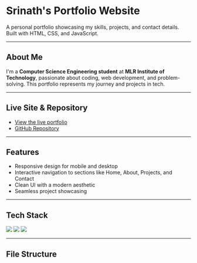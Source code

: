 #  Srinath's Portfolio Website

A personal portfolio showcasing my skills, projects, and contact details. Built with HTML, CSS, and JavaScript.

---

##  About Me
I'm a **Computer Science Engineering student** at **MLR Institute of Technology**, passionate about coding, web development, and problem-solving. This portfolio represents my journey and projects in tech.

---

##  Live Site & Repository
- [View the live portfolio](https://srinath-2203.github.io)
- [GitHub Repository](https://github.com/Srinath-2203/portfolio-website)

---

##  Features
- Responsive design for mobile and desktop
- Interactive navigation to sections like Home, About, Projects, and Contact
- Clean UI with a modern aesthetic
- Seamless project showcasing

---

##  Tech Stack
<img src="https://img.shields.io/badge/HTML5-%23E34F26.svg?style=for-the-badge&logo=html5&logoColor=white" /> 
<img src="https://img.shields.io/badge/CSS3-%231572B6.svg?style=for-the-badge&logo=css3&logoColor=white" /> 
<img src="https://img.shields.io/badge/JavaScript-%23F7DF1E.svg?style=for-the-badge&logo=javascript&logoColor=black" />

---

##  File Structure
